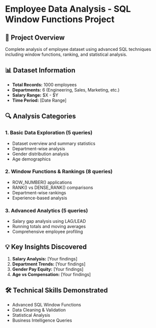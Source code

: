 # Employee Data Analysis - SQL Window Functions Project

## 🎯 Project Overview
Complete analysis of employee dataset using advanced SQL techniques including window functions, ranking, and statistical analysis.

## 📊 Dataset Information
- **Total Records:** 1000 employees
- **Departments:** 6 (Engineering, Sales, Marketing, etc.)
- **Salary Range:** $X - $Y
- **Time Period:** [Date Range]

## 🔍 Analysis Categories

### 1. Basic Data Exploration (5 queries)
- Dataset overview and summary statistics
- Department-wise analysis
- Gender distribution analysis
- Age demographics

### 2. Window Functions & Rankings (8 queries)  
- ROW_NUMBER() applications
- RANK() vs DENSE_RANK() comparisons
- Department-wise rankings
- Experience-based analysis

### 3. Advanced Analytics (5 queries)
- Salary gap analysis using LAG/LEAD
- Running totals and moving averages
- Comprehensive employee profiling

## 💡 Key Insights Discovered
1. **Salary Analysis:** [Your findings]
2. **Department Trends:** [Your findings]
3. **Gender Pay Equity:** [Your findings]
4. **Age vs Compensation:** [Your findings]

## 🛠️ Technical Skills Demonstrated
- Advanced SQL Window Functions
- Data Cleaning & Validation
- Statistical Analysis
- Business Intelligence Queries
